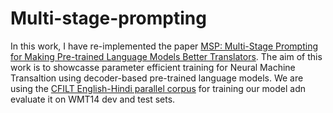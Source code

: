 # Multi-stage-prompting
In this work, I have re-implemented the paper [MSP: Multi-Stage Prompting for Making Pre-trained Language Models Better Translators](https://aclanthology.org/2022.acl-long.424.pdf). 
The aim of this work is to showcasse parameter efficient training for Neural Machine Transaltion using decoder-based pre-trained language models. We are using the [CFILT English-Hindi parallel corpus](https://www.cfilt.iitb.ac.in/iitb_parallel/) for training our model adn evaluate it on WMT14 dev and test sets.